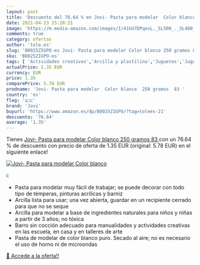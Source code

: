 ```yaml
---
layout: post
title: 'Descuento del 76.64 % en Jovi- Pasta para modelar  Color blanco  '
date: 2021-04-23 15:20:21
image: 'https://m.media-amazon.com/images/I/41kU7DPqovL._SL500_._SL400_.jpg'
comments: true
category: ofertas
author: 'tole.es'
slug: 'B0025ZIGPO-es Jovi- Pasta para modelar Color blanco 250 gramos 83'
sku: 'B0025ZIGPO-es'
tags: [ 'Actividades creativas','Arcilla y plastilina','Juguetes','Juguetes y juegos','jovi','jovi-', ]
actualPrice: 1.35 EUR
currency: EUR
price: 1.35
comparePrice: 5.78 EUR
prodname: 'Jovi- Pasta para modelar  Color blanco  250 gramos  83 '
country: 'es'
flag: '🇪🇸'
brand: 'Jovi'
buyurl: 'https://www.amazon.es/dp/B0025ZIGPO/?tag=tolees-21'
descuento: '76.64'
average: '1.35'
---
```


Tienes [Jovi- Pasta para modelar  Color blanco  250 gramos  83 ](https://www.amazon.es/dp/B0025ZIGPO/?tag=tolees-21) con un 76.64 % de descuento con precio de oferta de 1.35 EUR (original: 5.78 EUR) en el siguiente enlace!

[![Jovi- Pasta para modelar  Color blanco  ](https://m.media-amazon.com/images/I/41kU7DPqovL._SL500_._SL400_.jpg)](https://www.amazon.es/dp/B0025ZIGPO/?tag=tolees-21)

ℹ️:

- Pasta para modelar muy fácil de trabajar; se puede decorar con todo tipo de témperas, pinturas acrílicas y barniz
- Arcilla lista para usar; una vez abierta, guardar en un recipiente cerrado para que no se seque
- Arcilla para modelar a base de ingredientes naturales para niños y niñas a partir de 3 años; no tóxica
- Barro sin cocción adecuado para manualidades y actividades creativas en las escuela, en casa y en talleres de arte
- Pasta de modelar de color blanco puro. Secado al aire; no es necesario el uso de horno ni de microondas

[🛒 Accede a la oferta!!](https://www.amazon.es/dp/B0025ZIGPO/?tag=tolees-21)
